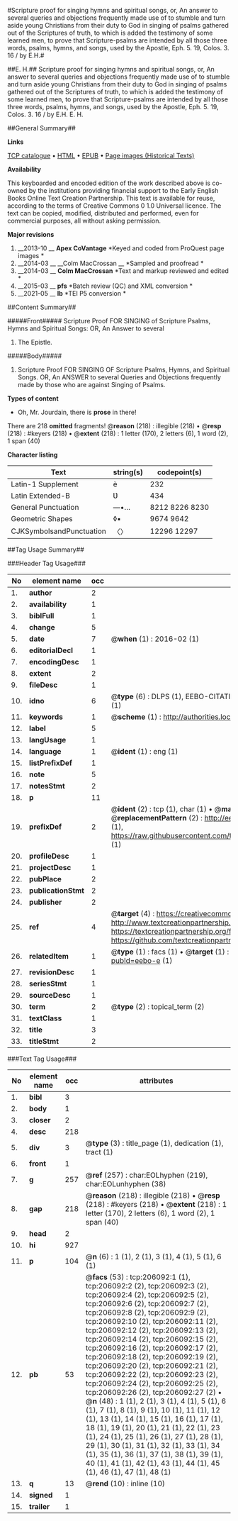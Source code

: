 #Scripture proof for singing hymns and spiritual songs, or, An answer to several queries and objections frequently made use of to stumble and turn aside young Christians from their duty to God in singing of psalms gathered out of the Scriptures of truth, to which is added the testimony of some learned men, to prove that Scripture-psalms are intended by all those three words, psalms, hymns, and songs, used by the Apostle, Eph. 5. 19, Colos. 3. 16 / by E.H.#

##E. H.##
Scripture proof for singing hymns and spiritual songs, or, An answer to several queries and objections frequently made use of to stumble and turn aside young Christians from their duty to God in singing of psalms gathered out of the Scriptures of truth, to which is added the testimony of some learned men, to prove that Scripture-psalms are intended by all those three words, psalms, hymns, and songs, used by the Apostle, Eph. 5. 19, Colos. 3. 16 / by E.H.
E. H.

##General Summary##

**Links**

[TCP catalogue](http://www.ota.ox.ac.uk/tcp/)  • 
[HTML](http://tei.it.ox.ac.uk/tcp/Texts-HTML/free/B23/B23806.html)  • 
[EPUB](http://tei.it.ox.ac.uk/tcp/Texts-EPUB/free/B23/B23806.epub) • 
[Page images (Historical Texts)](https://historicaltexts.jisc.ac.uk/eebo-13523424e)

**Availability**

This keyboarded and encoded edition of the work described above is co-owned by the
    institutions providing financial support to the Early English Books Online Text Creation
    Partnership. This text is available for reuse, according to the terms of  Creative Commons 0 1.0 Universal
    licence. The text can be copied, modified, distributed and performed, even for commercial
    purposes, all without asking permission.

**Major revisions**

1. __2013-10 __ __Apex CoVantage__ *Keyed and coded from ProQuest page images *
1. __2014-03 __ __Colm MacCrossan __ *Sampled and proofread *
1. __2014-03 __ __Colm MacCrossan__ *Text and markup reviewed and edited *
1. __2015-03 __ __pfs__ *Batch review (QC) and XML conversion *
1. __2021-05 __ __lb__ *TEI P5 conversion *

##Content Summary##

#####Front#####
Scripture Proof FOR SINGING of Scripture Psalms, Hymns and Spiritual Songs: OR, An Answer to several
1. The Epistle.

#####Body#####

1. Scripture Proof FOR SINGING OF Scripture Psalms, Hymns, and Spiritual Songs. OR, An ANSWER to several Queries and Objections frequently made by those who are against Singing of Psalms.

**Types of content**

  * Oh, Mr. Jourdain, there is **prose** in there!

There are 218 **omitted** fragments! 
 @__reason__ (218) : illegible (218)  •  @__resp__ (218) : #keyers (218)  •  @__extent__ (218) : 1 letter (170), 2 letters (6), 1 word (2), 1 span (40)

**Character listing**


|Text|string(s)|codepoint(s)|
|---|---|---|
|Latin-1 Supplement|è|232|
|Latin Extended-B|Ʋ|434|
|General Punctuation|—•…|8212 8226 8230|
|Geometric Shapes|◊▪|9674 9642|
|CJKSymbolsandPunctuation|〈〉|12296 12297|

##Tag Usage Summary##

###Header Tag Usage###

|No|element name|occ|attributes|
|---|---|---|---|
|1.|__author__|2||
|2.|__availability__|1||
|3.|__biblFull__|1||
|4.|__change__|5||
|5.|__date__|7| @__when__ (1) : 2016-02 (1)|
|6.|__editorialDecl__|1||
|7.|__encodingDesc__|1||
|8.|__extent__|2||
|9.|__fileDesc__|1||
|10.|__idno__|6| @__type__ (6) : DLPS (1), EEBO-CITATION (1), VID (1), EEBO-PROQUEST (1), STC (1), OCLC (1)|
|11.|__keywords__|1| @__scheme__ (1) : http://authorities.loc.gov/ (1)|
|12.|__label__|5||
|13.|__langUsage__|1||
|14.|__language__|1| @__ident__ (1) : eng (1)|
|15.|__listPrefixDef__|1||
|16.|__note__|5||
|17.|__notesStmt__|2||
|18.|__p__|11||
|19.|__prefixDef__|2| @__ident__ (2) : tcp (1), char (1)  •  @__matchPattern__ (2) : ([0-9\-]+):([0-9IVX]+) (1), (.+) (1)  •  @__replacementPattern__ (2) : http://eebo.chadwyck.com/downloadtiff?vid=$1&page=$2 (1), https://raw.githubusercontent.com/textcreationpartnership/Texts/master/tcpchars.xml#$1 (1)|
|20.|__profileDesc__|1||
|21.|__projectDesc__|1||
|22.|__pubPlace__|2||
|23.|__publicationStmt__|2||
|24.|__publisher__|2||
|25.|__ref__|4| @__target__ (4) : https://creativecommons.org/publicdomain/zero/1.0/ (1), http://www.textcreationpartnership.org/docs/. (1), https://textcreationpartnership.org/faq/#faq05 (1), https://github.com/textcreationpartnership (1)|
|26.|__relatedItem__|1| @__type__ (1) : facs (1)  •  @__target__ (1) : https://data.historicaltexts.jisc.ac.uk/view?pubId=eebo-e (1)|
|27.|__revisionDesc__|1||
|28.|__seriesStmt__|1||
|29.|__sourceDesc__|1||
|30.|__term__|2| @__type__ (2) : topical_term (2)|
|31.|__textClass__|1||
|32.|__title__|3||
|33.|__titleStmt__|2||


###Text Tag Usage###

|No|element name|occ|attributes|
|---|---|---|---|
|1.|__bibl__|3||
|2.|__body__|1||
|3.|__closer__|2||
|4.|__desc__|218||
|5.|__div__|3| @__type__ (3) : title_page (1), dedication (1), tract (1)|
|6.|__front__|1||
|7.|__g__|257| @__ref__ (257) : char:EOLhyphen (219), char:EOLunhyphen (38)|
|8.|__gap__|218| @__reason__ (218) : illegible (218)  •  @__resp__ (218) : #keyers (218)  •  @__extent__ (218) : 1 letter (170), 2 letters (6), 1 word (2), 1 span (40)|
|9.|__head__|2||
|10.|__hi__|927||
|11.|__p__|104| @__n__ (6) : 1 (1), 2 (1), 3 (1), 4 (1), 5 (1), 6 (1)|
|12.|__pb__|53| @__facs__ (53) : tcp:206092:1 (1), tcp:206092:2 (2), tcp:206092:3 (2), tcp:206092:4 (2), tcp:206092:5 (2), tcp:206092:6 (2), tcp:206092:7 (2), tcp:206092:8 (2), tcp:206092:9 (2), tcp:206092:10 (2), tcp:206092:11 (2), tcp:206092:12 (2), tcp:206092:13 (2), tcp:206092:14 (2), tcp:206092:15 (2), tcp:206092:16 (2), tcp:206092:17 (2), tcp:206092:18 (2), tcp:206092:19 (2), tcp:206092:20 (2), tcp:206092:21 (2), tcp:206092:22 (2), tcp:206092:23 (2), tcp:206092:24 (2), tcp:206092:25 (2), tcp:206092:26 (2), tcp:206092:27 (2)  •  @__n__ (48) : 1 (1), 2 (1), 3 (1), 4 (1), 5 (1), 6 (1), 7 (1), 8 (1), 9 (1), 10 (1), 11 (1), 12 (1), 13 (1), 14 (1), 15 (1), 16 (1), 17 (1), 18 (1), 19 (1), 20 (1), 21 (1), 22 (1), 23 (1), 24 (1), 25 (1), 26 (1), 27 (1), 28 (1), 29 (1), 30 (1), 31 (1), 32 (1), 33 (1), 34 (1), 35 (1), 36 (1), 37 (1), 38 (1), 39 (1), 40 (1), 41 (1), 42 (1), 43 (1), 44 (1), 45 (1), 46 (1), 47 (1), 48 (1)|
|13.|__q__|13| @__rend__ (10) : inline (10)|
|14.|__signed__|1||
|15.|__trailer__|1||
